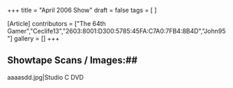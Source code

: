 +++
title = "April 2006 Show"
draft = false
tags = [ ]

[Article]
contributors = ["The 64th Gamer","Ceclife13","2603:8001:D300:5785:45FA:C7A0:7FB4:8B4D","John95"]
gallery = []
+++
## Showtape Scans / Images:## 
<gallery>
aaaasdd.jpg|Studio C DVD
</gallery>